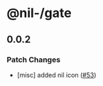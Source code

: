 # @nil-/gate

## 0.0.2

### Patch Changes

-   [misc] added nil icon ([#53](https://github.com/njaldea/mono/pull/53))
